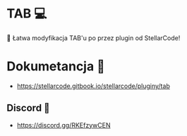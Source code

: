 # TAB 💻
💫 Łatwa modyfikacja TAB'u po przez plugin od StellarCode!

# Dokumetancja 📖
* https://stellarcode.gitbook.io/stellarcode/pluginy/tab

## Discord 🤖
* https://discord.gg/RKEfzywCEN
